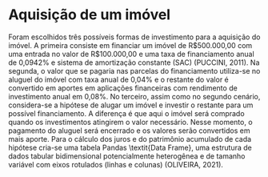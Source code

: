 # Aquisição de um imóvel

Foram escolhidos três possíveis formas de investimento para a aquisição do imóvel. A primeira consiste em financiar um imóvel de R\$500.000,00 com uma entrada no valor de R\$100.000,00 e uma taxa de financiamento anual de  0,0942\% e sistema de amortização constante (SAC) (PUCCINI, 2011). Na segunda, o valor que se pagaria nas parcelas do financiamento utiliza-se no aluguel do imóvel com taxa anual de 0,04\% e o restante do valor é convertido em aportes em aplicações financeiras com rendimento de investimento anual em 0,08\%. No terceiro, assim como no segundo cenário, considera-se a hipótese de alugar um imóvel e investir o restante para um possível financiamento. A diferença é que aqui o imóvel será comprado quando os investimentos atingirem o valor necessário. Nesse momento, o pagamento do aluguel será encerrado e os valores serão convertidos em mais aporte. Para o cálculo dos juros e do patrimônio acumulado de cada hipótese cria-se uma tabela Pandas \textit{Data Frame}, uma estrutura de dados tabular bidimensional potencialmente heterogênea e de tamanho variável com eixos rotulados (linhas e colunas) (OLIVEIRA, 2021).

